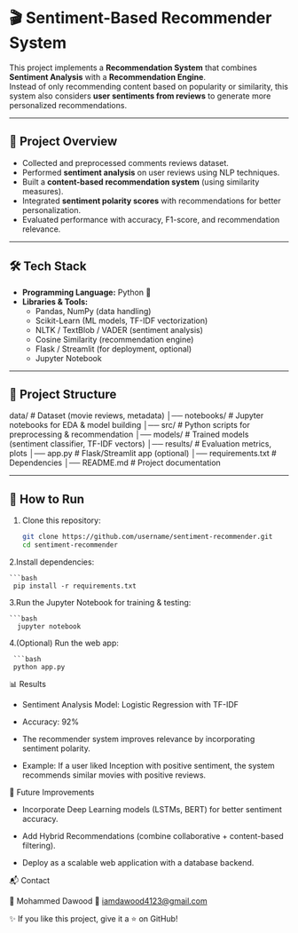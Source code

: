 # 🎬 Sentiment-Based Recommender System

This project implements a **Recommendation System** that combines **Sentiment Analysis** with a **Recommendation Engine**.  
Instead of only recommending content based on popularity or similarity, this system also considers **user sentiments from reviews** to generate more personalized recommendations.

---

## 📌 Project Overview
- Collected and preprocessed comments reviews dataset.  
- Performed **sentiment analysis** on user reviews using NLP techniques.  
- Built a **content-based recommendation system** (using similarity measures).  
- Integrated **sentiment polarity scores** with recommendations for better personalization.  
- Evaluated performance with accuracy, F1-score, and recommendation relevance.  

---

## 🛠️ Tech Stack
- **Programming Language:** Python 🐍  
- **Libraries & Tools:**  
  - Pandas, NumPy (data handling)  
  - Scikit-Learn (ML models, TF-IDF vectorization)  
  - NLTK / TextBlob / VADER (sentiment analysis)  
  - Cosine Similarity (recommendation engine)  
  - Flask / Streamlit (for deployment, optional)  
  - Jupyter Notebook  

---


## 📂 Project Structure
data/ # Dataset (movie reviews, metadata)
│── notebooks/ # Jupyter notebooks for EDA & model building
│── src/ # Python scripts for preprocessing & recommendation
│── models/ # Trained models (sentiment classifier, TF-IDF vectors)
│── results/ # Evaluation metrics, plots
│── app.py # Flask/Streamlit app (optional)
│── requirements.txt # Dependencies
│── README.md # Project documentation

---

## 🚀 How to Run
1. Clone this repository:
   ```bash
   git clone https://github.com/username/sentiment-recommender.git
   cd sentiment-recommender
2.Install dependencies:

    ```bash
     pip install -r requirements.txt


3.Run the Jupyter Notebook for training & testing:

    ```bash
      jupyter notebook


4.(Optional) Run the web app:
     
     ```bash
     python app.py


📊 Results

- Sentiment Analysis Model: Logistic Regression with TF-IDF

- Accuracy: 92%

- The recommender system improves relevance by incorporating sentiment polarity.

- Example: If a user liked Inception with positive sentiment, the system recommends similar movies with positive reviews.

🌟 Future Improvements

- Incorporate Deep Learning models (LSTMs, BERT) for better sentiment accuracy.

- Add Hybrid Recommendations (combine collaborative + content-based filtering).

- Deploy as a scalable web application with a database backend.

📬 Contact

👤 Mohammed Dawood
📧 iamdawood4123@gmail.com


✨ If you like this project, give it a ⭐ on GitHub!
